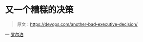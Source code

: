 # 又一个糟糕的决策

> 原文：<https://devops.com/another-bad-executive-decision/>

— [罗尔泊](https://devops.com/author/breselman/)